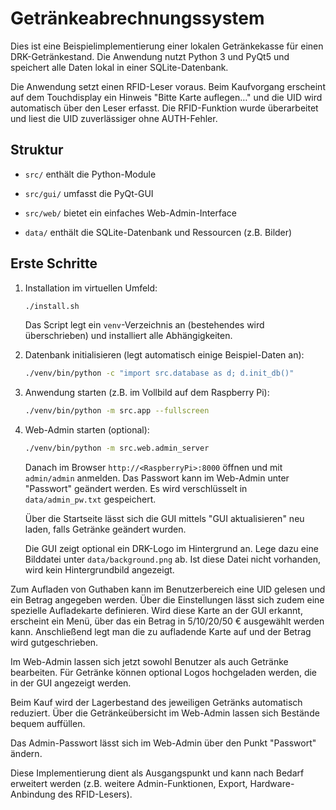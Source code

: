 # Getränkeabrechnungssystem

Dies ist eine Beispielimplementierung einer lokalen Getränkekasse für einen DRK-Getränkestand.
Die Anwendung nutzt Python 3 und PyQt5 und speichert alle Daten lokal in einer SQLite-Datenbank.

Die Anwendung setzt einen RFID-Leser voraus. Beim Kaufvorgang erscheint auf dem
Touchdisplay ein Hinweis "Bitte Karte auflegen…" und die UID wird automatisch
über den Leser erfasst. Die RFID-Funktion wurde überarbeitet und liest die UID
zuverlässiger ohne AUTH-Fehler.

## Struktur

- `src/` enthält die Python-Module
- `src/gui/` umfasst die PyQt-GUI

- `src/web/` bietet ein einfaches Web-Admin-Interface

- `data/` enthält die SQLite-Datenbank und Ressourcen (z.B. Bilder)

## Erste Schritte


1. Installation im virtuellen Umfeld:
   ```bash
   ./install.sh
   ```
   Das Script legt ein `venv`-Verzeichnis an (bestehendes wird überschrieben) und installiert alle Abhängigkeiten.
2. Datenbank initialisieren (legt automatisch einige Beispiel-Daten an):
   ```bash
   ./venv/bin/python -c "import src.database as d; d.init_db()"
   ```
3. Anwendung starten (z.B. im Vollbild auf dem Raspberry Pi):
   ```bash
   ./venv/bin/python -m src.app --fullscreen
   ```
4. Web-Admin starten (optional):
   ```bash
   ./venv/bin/python -m src.web.admin_server
   ```
   Danach im Browser `http://<RaspberryPi>:8000` öffnen und mit `admin/admin` anmelden.
   Das Passwort kann im Web-Admin unter "Passwort" geändert werden. Es wird
   verschlüsselt in `data/admin_pw.txt` gespeichert.

   Über die Startseite lässt sich die GUI mittels "GUI aktualisieren" neu laden, falls Getränke geändert wurden.

   Die GUI zeigt optional ein DRK-Logo im Hintergrund an. Lege dazu eine Bilddatei unter `data/background.png` ab. Ist diese Datei nicht vorhanden, wird kein Hintergrundbild angezeigt.

Zum Aufladen von Guthaben kann im Benutzerbereich eine UID gelesen und ein Betrag angegeben werden.
Über die Einstellungen lässt sich zudem eine spezielle Aufladekarte definieren.
Wird diese Karte an der GUI erkannt, erscheint ein Menü, über das ein Betrag
in 5/10/20/50&nbsp;€ ausgewählt werden kann. Anschließend legt man die zu
aufladende Karte auf und der Betrag wird gutgeschrieben.

Im Web-Admin lassen sich jetzt sowohl Benutzer als auch Getränke bearbeiten. Für Getränke können optional Logos hochgeladen werden, die in der GUI angezeigt werden.

Beim Kauf wird der Lagerbestand des jeweiligen Getränks automatisch reduziert. Über die Getränkeübersicht im Web-Admin lassen sich Bestände bequem auffüllen.

Das Admin-Passwort lässt sich im Web-Admin über den Punkt "Passwort" ändern.


Diese Implementierung dient als Ausgangspunkt und kann nach Bedarf erweitert werden (z.B. weitere Admin-Funktionen, Export, Hardware-Anbindung des RFID-Lesers).
